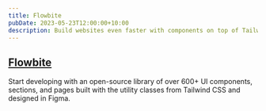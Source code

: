 ```yaml
---
title: Flowbite
pubDate: 2023-05-23T12:00:00+10:00
description: Build websites even faster with components on top of Tailwind CSS
---
```


## [Flowbite](https://flowbite.com)

Start developing with an open-source library of over 600+ UI components, sections, and pages built with the utility classes from Tailwind CSS and designed in Figma.
